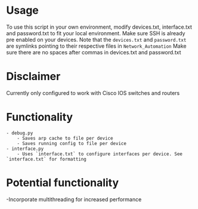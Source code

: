 # Usage

To use this script in your own environment, modify devices.txt, interface.txt and password.txt to fit your local environment. Make sure SSH is already pre enabled on your devices.
Note that the `devices.txt` and `password.txt` are symlinks pointing to their respective files in `Network_Automation`
Make sure there are no spaces after commas in devices.txt and password.txt

# Disclaimer
Currently only configured to work with Cisco IOS switches and routers

# Functionality
    - debug.py
        - Saves arp cache to file per device
        - Saves running config to file per device
    - interface.py
        - Uses `interface.txt` to configure interfaces per device. See `interface.txt` for formatting

# Potential functionality
-Incorporate multithreading for increased performance
